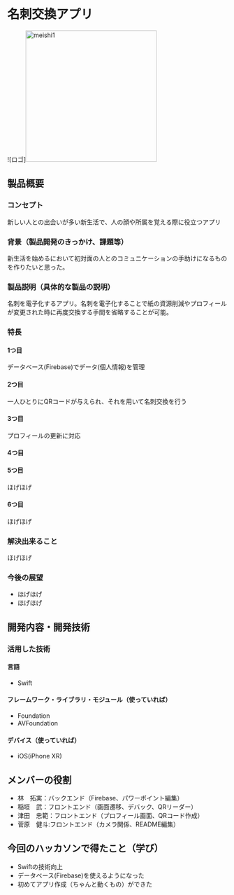 # 名刺交換アプリ
![ロゴ]<img width= "300" alt = "meishi1" src="https://cdn-ak.f.st-hatena.com/images/fotolife/s/sugaken9914/20190217/20190217132700.png">

## 製品概要
### コンセプト
新しい人との出会いが多い新生活で、人の顔や所属を覚える際に役立つアプリ

### 背景（製品開発のきっかけ、課題等）
新生活を始めるにおいて初対面の人とのコミュニケーションの手助けになるものを作りたいと思った。

### 製品説明（具体的な製品の説明）
名刺を電子化するアプリ。名刺を電子化することで紙の資源削減やプロフィールが変更された時に再度交換する手間を省略することが可能。

### 特長

#### 1つ目 
データベース(Firebase)でデータ(個人情報)を管理

#### 2つ目
一人ひとりにQRコードが与えられ、それを用いて名刺交換を行う

#### 3つ目  
プロフィールの更新に対応

#### 4つ目

#### 5つ目
ほげほげ

#### 6つ目
ほげほげ

### 解決出来ること
ほげほげ

### 今後の展望
- ほげほげ
- ほげほげ


## 開発内容・開発技術
### 活用した技術
#### 言語
- Swift

#### フレームワーク・ライブラリ・モジュール（使っていれば）
- Foundation
- AVFoundation

#### デバイス（使っていれば）
- iOS(iPhone XR)

## メンバーの役割
- 林　拓実：バックエンド（Firebase、パワーポイント編集）
- 稲垣　武：フロントエンド（画面遷移、デバック、QRリーダー）
- 津田　忠範：フロントエンド（プロフィール画面、QRコード作成）
- 菅原　健斗:フロントエンド（カメラ関係、README編集）

## 今回のハッカソンで得たこと（学び）
- Swiftの技術向上
- データベース(Firebase)を使えるようになった
- 初めてアプリ作成（ちゃんと動くもの）ができた
